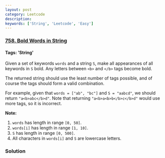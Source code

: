 ```yaml
---
layout: post
category: Leetcode
description: 
keywords: ['String', 'Leetcode', 'Easy']
---
```

### [758. Bold Words in String](https://leetcode.com/problems/bold-words-in-string)

#### Tags: 'String'

<div class="content__u3I1 question-content__JfgR"><div><p>
Given a set of keywords <code>words</code> and a string <code>S</code>, make all appearances of all keywords in <code>S</code> bold.  Any letters between <code>&lt;b&gt;</code> and <code>&lt;/b&gt;</code> tags become bold.
</p><p>
The returned string should use the least number of tags possible, and of course the tags should form a valid combination.
</p>
<p>
For example, given that <code>words = ["ab", "bc"]</code> and  <code>S = "aabcd"</code>, we should return <code>"a&lt;b&gt;abc&lt;/b&gt;d"</code>.  Note that returning <code>"a&lt;b&gt;a&lt;b&gt;b&lt;/b&gt;c&lt;/b&gt;d"</code> would use more tags, so it is incorrect.
</p>
<p><b>Note:</b></p><ol>
<li><code>words</code> has length in range <code>[0, 50]</code>.</li>
<li><code>words[i]</code> has length in range <code>[1, 10]</code>.</li>
<li><code>S</code> has length in range <code>[0, 500]</code>.</li>
<li>All characters in <code>words[i]</code> and <code>S</code> are lowercase letters.</li>
</ol><p></p></div></div>

### Solution
